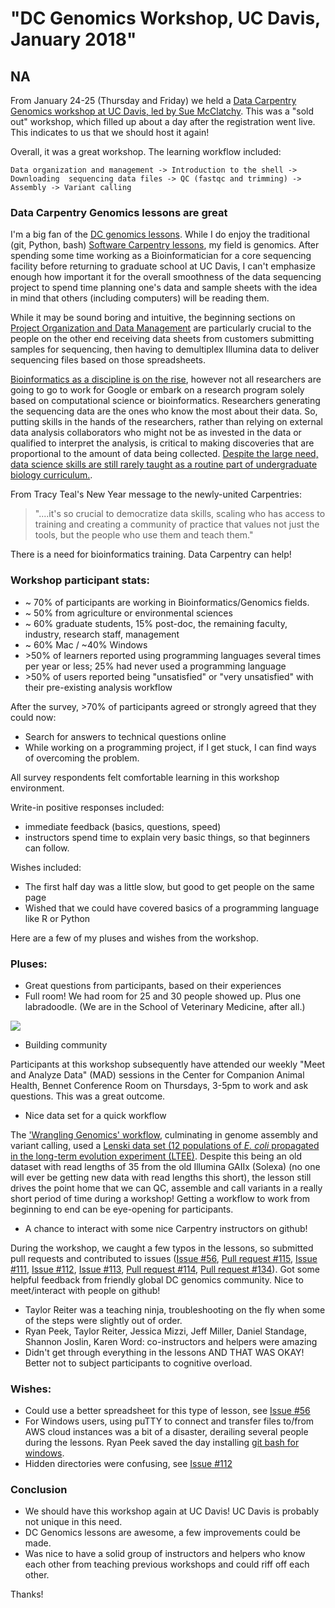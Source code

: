 # "DC Genomics Workshop, UC Davis, January 2018"
## NA


From January 24-25 (Thursday and Friday) we held a [Data Carpentry Genomics workshop at UC Davis, 
led by Sue McClatchy](https://smcclatchy.github.io/2018-01-24-ucdavis/). This was a "sold out" workshop, 
which filled up about a day after the registration went live. This indicates to us that we should host it again!

Overall, it was a great workshop. 
The learning workflow included: 

`Data organization and management -> Introduction to the shell -> Downloading 
sequencing data files -> QC (fastqc and trimming) -> Assembly -> Variant calling`

### Data Carpentry Genomics lessons are great

I'm a big fan of the [DC genomics lessons](http://www.datacarpentry.org/lessons/#genomics-workshop). 
While I do enjoy the traditional (git, Python, bash) [Software Carpentry lessons](https://software-carpentry.org/lessons/), 
my field is genomics. After spending some time working as a Bioinformatician for a core sequencing facility before 
returning to graduate school at UC Davis, I can't emphasize enough how important it for the overall smoothness of the 
data sequencing project to spend time planning one's data and sample sheets with the idea in mind that others (including computers) 
will be reading them. 

While it may be sound boring and intuitive, the beginning sections 
on [Project Organization and Data Management](http://www.datacarpentry.org/organization-genomics/) 
are particularly crucial to the people on the other end receiving data sheets from customers 
submitting samples for sequencing, then having to demultiplex Illumina data to deliver sequencing files 
based on those spreadsheets.

[Bioinformatics as a discipline is on the rise](https://www.nature.com/naturejobs/science/articles/10.1038/nj0478), 
however not all researchers are going to go to work for Google or embark on a research program 
solely based on computational science or bioinformatics. Researchers generating the sequencing data 
are the ones who know the most about their data. So, putting skills in the hands of the researchers, 
rather than relying on external data analysis collaborators who might not be as invested in the data or 
qualified to interpret the analysis, is critical to making discoveries that are proportional to the amount of 
data being collected. [Despite the large need, data science skills are still rarely taught as a routine part of 
undergraduate biology curriculum.](https://academic.oup.com/bib/advance-article/doi/10.1093/bib/bbx100/4096809). 

From Tracy Teal's New Year message to the newly-united Carpentries: 

> "....it's so crucial to democratize data skills, scaling who has access to training and creating a community of practice 
that values not just the tools, but the people who use them and teach them."

There is a need for bioinformatics training. Data Carpentry can help!

### Workshop participant stats:

* ~ 70% of participants are working in Bioinformatics/Genomics fields.
* ~ 50% from agriculture or environmental sciences
* ~ 60% graduate students, 15% post-doc, the remaining faculty, industry, research staff, management
* ~ 60% Mac / ~40% Windows
* \>50% of learners reported using programming languages several times per year or less; 25% had never used a programming language
* \>50% of users reported being "unsatisfied" or "very unsatisfied" with their pre-existing analysis workflow

After the survey, >70% of participants agreed or strongly agreed that they could now:

* Search for answers to technical questions online
* While working on a programming project, if I get stuck, I can find ways of overcoming the problem.

All survey respondents felt comfortable learning in this workshop environment.

Write-in positive responses included: 
* immediate feedback (basics, questions, speed) 
* instructors spend time to explain very basic things, so that beginners can follow.

Wishes included: 
* The first half day was a little slow, but good to get people on the same page
* Wished that we could have covered basics of a programming language like R or Python

Here are a few of my pluses and wishes from the workshop.

### Pluses:
* Great questions from participants, based on their experiences
* Full room! We had room for 25 and 30 people showed up. Plus one labradoodle. (We are in the School of Veterinary Medicine, after all.)

[![](https://i.imgur.com/ekr52RL.png)](https://twitter.com/ctitusbrown/status/956596865935421440)

* Building community 

Participants at this workshop subsequently have attended our weekly "Meet and Analyze Data" (MAD) sessions 
in the Center for Companion Animal Health, Bennet Conference Room on Thursdays, 3-5pm to work and ask questions. 
This was a great outcome.

* Nice data set for a quick workflow

The ['Wrangling Genomics' workflow](http://www.datacarpentry.org/wrangling-genomics/), 
culminating in genome assembly and variant calling, used a [Lenski data set (12 populations of _E. coli_ propagated 
in the long-term evolution experiment (LTEE)](https://www.nature.com/articles/nature11514). Despite this 
being an old dataset with read lengths of 35 from the old Illumina GAIIx (Solexa) (no one will ever be getting new 
data with read lengths this short), the lesson still drives the point home that we can QC, assemble and call variants 
in a really short period of time during a workshop! Getting a workflow to work from beginning to end can be eye-opening 
for participants.

* A chance to interact with some nice Carpentry instructors on github! 

During the workshop, we caught a few typos in the lessons, so submitted pull requests and contributed 
to issues ([Issue #56](https://github.com/datacarpentry/organization-genomics/issues/56), 
[Pull request #115](https://github.com/datacarpentry/wrangling-genomics/pull/115), 
[Issue #111](https://github.com/datacarpentry/wrangling-genomics/issues/111), 
[Issue #112](https://github.com/datacarpentry/wrangling-genomics/issues/112), 
[Issue #113](https://github.com/datacarpentry/wrangling-genomics/issues/113), 
[Pull request #114](https://github.com/datacarpentry/wrangling-genomics/pull/114), 
[Pull request #134](https://github.com/datacarpentry/shell-genomics/pull/134)). 
Got some helpful feedback from friendly global DC genomics community. Nice to meet/interact with people on github!

* Taylor Reiter was a teaching ninja, troubleshooting on the fly when some of the steps were slightly out of order.
* Ryan Peek, Taylor Reiter, Jessica Mizzi, Jeff Miller, Daniel Standage, Shannon Joslin, Karen Word: co-instructors and 
helpers were amazing
* Didn't get through everything in the lessons AND THAT WAS OKAY! Better not to subject participants to cognitive overload.

### Wishes:

* Could use a better spreadsheet for this type of lesson, 
see [Issue #56](https://github.com/datacarpentry/organization-genomics/issues/56)
* For Windows users, using puTTY to connect and transfer files to/from AWS cloud instances 
was a bit of a disaster, derailing several people during the lessons. 
Ryan Peek saved the day installing [git bash for windows](https://www.youtube.com/watch?v=339AEqk9c-8).
* Hidden directories were confusing, see [Issue #112](https://github.com/datacarpentry/wrangling-genomics/issues/112) 

### Conclusion

* We should have this workshop again at UC Davis! UC Davis is probably not unique in this need.
* DC Genomics lessons are awesome, a few improvements could be made.
* Was nice to have a solid group of instructors and helpers who know each other from teaching previous workshops and could riff off each other.

Thanks!
